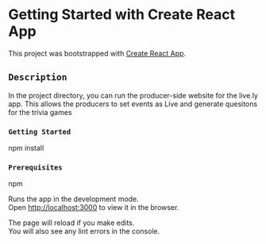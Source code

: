 # Getting Started with Create React App

This project was bootstrapped with [Create React App](https://github.com/facebook/create-react-app).


## `Description`

In the project directory, you can run the producer-side website for the live.ly app. This allows the producers to set events as Live and generate quesitons for the trivia games

### `Getting Started`

npm install

### `Prerequisites`

npm

Runs the app in the development mode.\
Open [http://localhost:3000](http://localhost:3000) to view it in the browser.

The page will reload if you make edits.\
You will also see any lint errors in the console.


